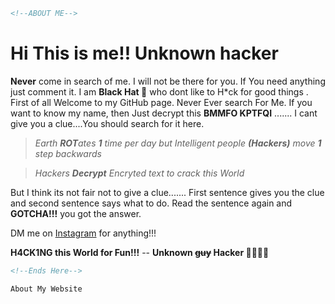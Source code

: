 
```html
<!--ABOUT ME-->
````

# Hi This is me!! Unknown hacker

**Never** come in search of me. I will not be there for you. If You need anything just comment it. I am **Black Hat :tophat:** who dont like to H*ck for good things  . First of all Welcome to my GitHub page. Never Ever search For Me. If you want to know my name, then Just decrypt this
**BMMFO KPTFQI** ....... I cant give you a clue....You should search for it here.


>   *Earth **ROT**ates **1** time per day but Intelligent people **(Hackers)** move **1** step backwards* 

> *Hackers **Decrypt** Encryted text to crack this World*


But I think its not fair not to give a clue....... First sentence gives you the clue and second sentence says what to do. Read the sentence again and **GOTCHA!!!** you got the answer.

DM me on [Instagram](www.instagram.com/tamizhan.ml) for anything!!!

**H4CK1NG this World for Fun!!!**
                                     -- **Unknown ~~guy~~ Hacker :male_detective::male_detective:**

```html
<!--Ends Here-->
```

```html
About My Website
```
